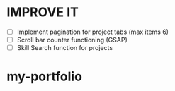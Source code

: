 # IMPROVE IT

- [ ] Implement pagination for project tabs (max items 6)
- [ ] Scroll bar counter functioning (GSAP)
- [ ] Skill Search function for projects
# my-portfolio
